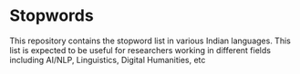 # Stopwords
This repository contains the stopword list in various Indian languages. This list is expected to be useful for researchers working in different fields including AI/NLP, Linguistics, Digital Humanities, etc
